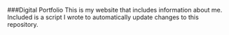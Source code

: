 ###Digital Portfolio
This is my website that includes information about me.
Included is a script I wrote to automatically update changes to this repository.
